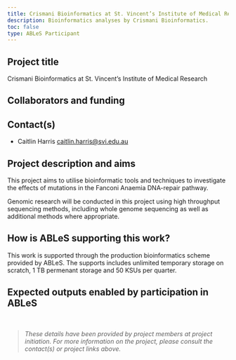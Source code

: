 ```yaml
---
title: Crismani Bioinformatics at St. Vincent’s Institute of Medical Research
description: Bioinformatics analyses by Crismani Bioinformatics.
toc: false
type: ABLeS Participant
---
```



## Project title

Crismani Bioinformatics at St. Vincent’s Institute of Medical Research

## Collaborators and funding


## Contact(s)

- Caitlin Harris <caitlin.harris@svi.edu.au>


## Project description and aims

This project aims to utilise bioinformatic tools and techniques to investigate the effects of mutations in the Fanconi Anaemia DNA-repair pathway. 

Genomic research will be conducted in this project using high throughput sequencing methods, including whole genome sequencing as well as additional methods where appropriate.


## How is ABLeS supporting this work?

This work is supported through the production bioinformatics scheme provided by ABLeS. The supports includes unlimited temporary storage on scratch, 1 TB permenant storage  and 50 KSUs per quarter.

## Expected outputs enabled by participation in ABLeS

<br/>

> *These details have been provided by project members at project initiation. For more information on the project, please consult the contact(s) or project links above.*
